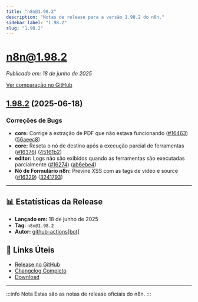 ```yaml
---
title: "n8n@1.98.2"
description: "Notas de release para a versão 1.98.2 do n8n."
sidebar_label: "1.98.2"
slug: "1.98.2"
---
```


# n8n@1.98.2

*Publicado em: 18 de junho de 2025*

[Ver comparação no GitHub](https://github.com/n8n-io/n8n/compare/release/1.98.2...n8n@1.98.2)


## [1.98.2](https://github.com/n8n-io/n8n/compare/n8n@1.98.1...n8n@1.98.2) (2025-06-18)


### <ion-icon name="bug-outline"></ion-icon> Correções de Bugs

* **core:** Corrige a extração de PDF que não estava funcionando ([#16463](https://github.com/n8n-io/n8n/issues/16463)) ([56aeec8](https://github.com/n8n-io/n8n/commit/56aeec80e03925509a0a5df62916f50d2b03a44d))
* **core:** Reseta o nó de destino após a execução parcial de ferramentas ([#16376](https://github.com/n8n-io/n8n/issues/16376)) ([45161b2](https://github.com/n8n-io/n8n/commit/45161b24e8bca668b301059eaf48a541a11f466d))
* **editor:** Logs não são exibidos quando as ferramentas são executadas parcialmente ([#16274](https://github.com/n8n-io/n8n/issues/16274)) ([ab6ebe4](https://github.com/n8n-io/n8n/commit/ab6ebe44d0e247de900f4a72ef22b411ca134c1b))
* **Nó de Formulário n8n:** Previne XSS com as tags de vídeo e source ([#16329](https://github.com/n8n-io/n8n/issues/16329)) ([3241793](https://github.com/n8n-io/n8n/commit/3241793a8a2ab809202032fe5ce2fda75cae329c))

---

## 📊 Estatísticas da Release

- **Lançado em:** 18 de junho de 2025
- **Tag:** `n8n@1.98.2`
- **Autor:** [github-actions[bot]](https://github.com/apps/github-actions)

## 🔗 Links Úteis

- [Release no GitHub](https://github.com/n8n-io/n8n/releases/tag/n8n%401.98.2)
- [Changelog Completo](https://github.com/n8n-io/n8n/compare/release/1.98.2...n8n@1.98.2)
- [Download](https://api.github.com/repos/n8n-io/n8n/tarball/n8n@1.98.2)

---

:::info Nota
Estas são as notas de release oficiais do n8n.
:::